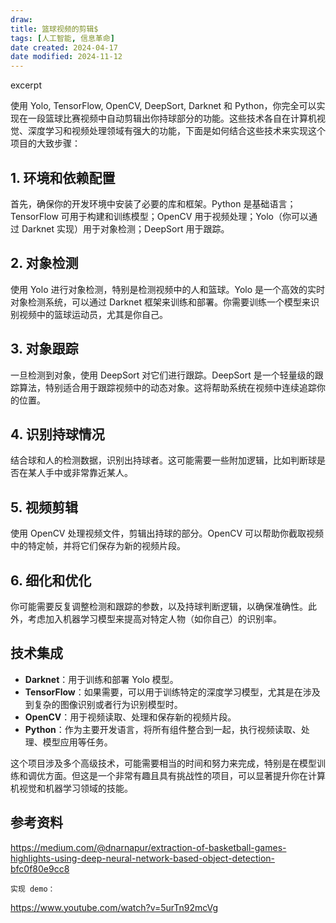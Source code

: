 ```yaml
---
draw:
title: 篮球视频的剪辑$
tags: [人工智能, 信息革命]
date created: 2024-04-17
date modified: 2024-11-12
---
```


excerpt

<!-- more -->

  

使用 Yolo, TensorFlow, OpenCV, DeepSort, Darknet 和 Python，你完全可以实现在一段篮球比赛视频中自动剪辑出你持球部分的功能。这些技术各自在计算机视觉、深度学习和视频处理领域有强大的功能，下面是如何结合这些技术来实现这个项目的大致步骤：

## 1. 环境和依赖配置

首先，确保你的开发环境中安装了必要的库和框架。Python 是基础语言；TensorFlow 可用于构建和训练模型；OpenCV 用于视频处理；Yolo（你可以通过 Darknet 实现）用于对象检测；DeepSort 用于跟踪。

## 2. 对象检测

使用 Yolo 进行对象检测，特别是检测视频中的人和篮球。Yolo 是一个高效的实时对象检测系统，可以通过 Darknet 框架来训练和部署。你需要训练一个模型来识别视频中的篮球运动员，尤其是你自己。

## 3. 对象跟踪

一旦检测到对象，使用 DeepSort 对它们进行跟踪。DeepSort 是一个轻量级的跟踪算法，特别适合用于跟踪视频中的动态对象。这将帮助系统在视频中连续追踪你的位置。

## 4. 识别持球情况

结合球和人的检测数据，识别出持球者。这可能需要一些附加逻辑，比如判断球是否在某人手中或非常靠近某人。

## 5. 视频剪辑

使用 OpenCV 处理视频文件，剪辑出持球的部分。OpenCV 可以帮助你截取视频中的特定帧，并将它们保存为新的视频片段。

## 6. 细化和优化

你可能需要反复调整检测和跟踪的参数，以及持球判断逻辑，以确保准确性。此外，考虑加入机器学习模型来提高对特定人物（如你自己）的识别率。

## 技术集成

- **Darknet**：用于训练和部署 Yolo 模型。
- **TensorFlow**：如果需要，可以用于训练特定的深度学习模型，尤其是在涉及到复杂的图像识别或者行为识别模型时。
- **OpenCV**：用于视频读取、处理和保存新的视频片段。
- **Python**：作为主要开发语言，将所有组件整合到一起，执行视频读取、处理、模型应用等任务。

这个项目涉及多个高级技术，可能需要相当的时间和努力来完成，特别是在模型训练和调优方面。但这是一个非常有趣且具有挑战性的项目，可以显著提升你在计算机视觉和机器学习领域的技能。

## 参考资料

https://medium.com/@dnarnapur/extraction-of-basketball-games-highlights-using-deep-neural-network-based-object-detection-bfc0f80e9cc8

	实现 demo：
	

https://www.youtube.com/watch?v=5urTn92mcVg
